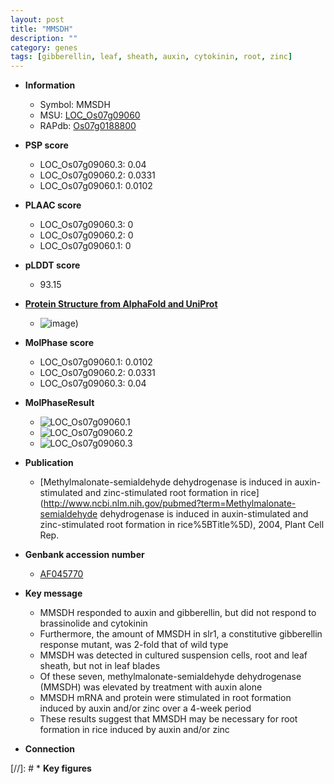 ```yaml
---
layout: post
title: "MMSDH"
description: ""
category: genes
tags: [gibberellin, leaf, sheath, auxin, cytokinin, root, zinc]
---
```


* **Information**  
    + Symbol: MMSDH  
    + MSU: [LOC_Os07g09060](http://rice.plantbiology.msu.edu/cgi-bin/ORF_infopage.cgi?orf=LOC_Os07g09060)  
    + RAPdb: [Os07g0188800](http://rapdb.dna.affrc.go.jp/viewer/gbrowse_details/irgsp1?name=Os07g0188800)  

* **PSP score**  
    + LOC_Os07g09060.3: 0.04 
    + LOC_Os07g09060.2: 0.0331 
    + LOC_Os07g09060.1: 0.0102 

* **PLAAC score**  
    + LOC_Os07g09060.3: 0 
    + LOC_Os07g09060.2: 0 
    + LOC_Os07g09060.1: 0 

* **pLDDT score**
    + 93.15

* **[Protein Structure from AlphaFold and UniProt](https://www.uniprot.org/uniprotkb/Q6Z4E4/entry#structure)**
    + ![image](https://ricepsp.github.io/images/Q6/AF-Q6Z4E4-F1.png))

* **MolPhase score**
    + LOC_Os07g09060.1: 0.0102
    + LOC_Os07g09060.2: 0.0331
    + LOC_Os07g09060.3: 0.04

* **MolPhaseResult**
    + ![LOC_Os07g09060.1](https://ricepsp.github.io/pictures/LOC_Os07g/LOC_Os07g09060.1.png)
    + ![LOC_Os07g09060.2](https://ricepsp.github.io/pictures/LOC_Os07g/LOC_Os07g09060.2.png)
    + ![LOC_Os07g09060.3](https://ricepsp.github.io/pictures/LOC_Os07g/LOC_Os07g09060.3.png)

* **Publication**  
    + [Methylmalonate-semialdehyde dehydrogenase is induced in auxin-stimulated and zinc-stimulated root formation in rice](http://www.ncbi.nlm.nih.gov/pubmed?term=Methylmalonate-semialdehyde dehydrogenase is induced in auxin-stimulated and zinc-stimulated root formation in rice%5BTitle%5D), 2004, Plant Cell Rep.

* **Genbank accession number**  
    + [AF045770](http://www.ncbi.nlm.nih.gov/nuccore/AF045770)

* **Key message**  
    + MMSDH responded to auxin and gibberellin, but did not respond to brassinolide and cytokinin
    + Furthermore, the amount of MMSDH in slr1, a constitutive gibberellin response mutant, was 2-fold that of wild type
    + MMSDH was detected in cultured suspension cells, root and leaf sheath, but not in leaf blades
    + Of these seven, methylmalonate-semialdehyde dehydrogenase (MMSDH) was elevated by treatment with auxin alone
    + MMSDH mRNA and protein were stimulated in root formation induced by auxin and/or zinc over a 4-week period
    + These results suggest that MMSDH may be necessary for root formation in rice induced by auxin and/or zinc

* **Connection**  

[//]: # * **Key figures**  


